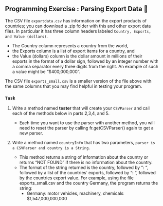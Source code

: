 ## Programming Exercise : Parsing Export Data 🚢
The CSV file `exportdata.csv` has information on the export products of countries; you can download a .zip folder with this and other export data files. In particular it has three column headers labeled `Country, Exports, and Value (dollars)`. 
* The Country column represents a country from the world, 
* the Exports column is a list of export items for a country, and 
* the Value (dollars) column is the dollar amount in millions of their exports in the format of a dollar sign, followed by an integer number with a comma separator every three digits from the right. An example of such a value might be “$400,000,000”.

The CSV file `exports_small.csv` is a smaller version of the file above with the same columns that you may find helpful in testing your program. 

### `Task`
1. Write a method named **tester** that will create your `CSVParser` and call each of the methods below in parts 2,3,4, and 5.
    * Each time you want to use the parser with another method, you will need to reset the parser by calling fr.getCSVParser() again to get a new parser.

2. Write a method named `countryInfo` that has two parameters, `parser is a CSVParser and country is a String`. 
    * This method returns a string of information about the country or returns “NOT FOUND” if there is no information about the country. 
    * The format of the string returned is the country, followed by “: “, followed by a list of the countries’ exports, followed by “: “, followed by the countries export value. For example, using the file exports_small.csv and the country Germany, the program returns the string:
        - Germany: motor vehicles, machinery, chemicals: $1,547,000,000,000